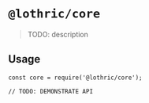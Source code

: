# `@lothric/core`

> TODO: description

## Usage

```
const core = require('@lothric/core');

// TODO: DEMONSTRATE API
```
